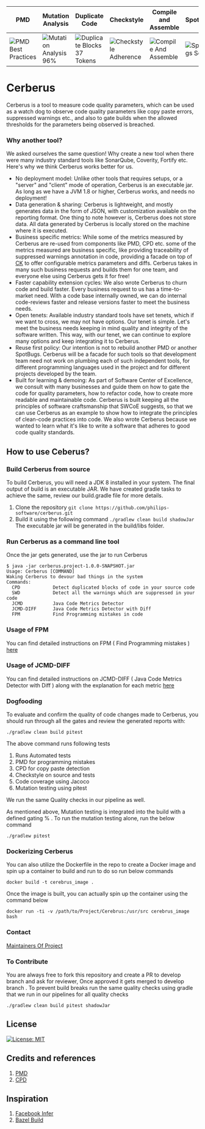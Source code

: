 
| PMD  | Mutation Analysis | Duplicate Code | Checkstyle  | Compile and Assemble | Spotbugs  | Coverage |
| ------------- | ------------- |------------ | ------------- |------------ | ------------- |------------ | 
| ![PMD Best Practices](https://github.com/philips-software/cerberus/workflows/PMD%20Best%20Practices/badge.svg) | ![Mutation Analysis 96%](https://github.com/philips-software/cerberus/workflows/Mutation%20Analysis%2096%25/badge.svg) | ![Duplicate Blocks 37 Tokens](https://github.com/philips-software/cerberus/workflows/Duplicate%20Blocks%2037%20Tokens/badge.svg) | ![Checkstyle Adherence](https://github.com/philips-software/cerberus/workflows/Checkstyle%20Adherence/badge.svg) | ![Compile And Assemble](https://github.com/philips-software/cerberus/workflows/Compile%20And%20Assemble/badge.svg) | ![Spotbugs Scan](https://github.com/philips-software/cerberus/workflows/Spotbugs%20Scan/badge.svg) | ![Code Coverage 98%](https://github.com/philips-software/cerberus/workflows/Code%20Coverage%2098%25/badge.svg) | 

# Cerberus

Cerberus is a tool to measure code quality parameters, which can be used as a watch dog to observe code quality parameters like copy paste errors, suppressed warnings etc., and also to gate builds when the allowed thresholds for the parameters being observed is breached.

### Why another tool? 

We asked ourselves the same question! Why create a new tool when there were many industry standard tools like SonarQube, Coverity, Fortify etc. Here's why we think Cerberus works better for us. 


- No deployment model: Unlike other tools that requires setups, or a "server" and "client" mode of operation, Cerberus is an executable jar. As long as we have a JVM 1.8 or higher, Cerberus works, and needs no deployment!
- Data generation & sharing: Cerberus is lightweight, and mostly generates data in the form of JSON, with customization available on the reporting format. One thing to note however is, Cerberus does not store data. All data generated by Cerberus is locally stored on the machine where it is executed. 
- Business specific metrics: While some of the metrics measured by Cerberus are re-used from components like PMD, CPD etc. some of the metrics measured are business specific, like providing traceability of suppressed warnings annotation in code, providing a facade on top of [CK](https://github.com/mauricioaniche/ck) to offer configurable metrics parameters and diffs. Cerberus takes in many such business requests and builds them for one team, and everyone else using Cerberus gets it for free! 
- Faster capability extension cycles: We also wrote Cerberus to churn code and build faster. Every business request to us has a time-to-market need. With a code base internally owned, we can do internal code-reviews faster and release versions faster to meet the business needs.
- Open tenets: Available industry standard tools have set tenets, which if we want to cross, we may not have options. Our tenet is simple. Let's meet the business needs keeping in mind quality and integrity of the software written. This way, with our tenet, we can continue to explore many options and keep integrating it to Cerberus.
- Reuse first policy: Our intention is not to rebuild another PMD or another SpotBugs. Cerberus will be a facade for such tools so that development team need not work on plumbing each of such independent tools, for different programming languages used in the project and for different projects developed by the team.
- Built for learning & demoing: As part of Software Center of Excellence, we consult with many businesses and guide them on how to gate the code for quality parameters, how to refactor code, how to create more readable and maintainable code. Cerberus is built keeping all the principles of software craftsmanship that SWCoE suggests, so that we can use Cerberus as an example to show how to integrate the principles of clean-code practices into code. We also wrote Cerberus because we wanted to learn what it's like to write a software that adheres to good code quality standards. 


## How to use Ceberus? 
### Build Cerberus from source
To build Cerberus, you will need a JDK 8 installed in your system. 
The final output of build is an executable JAR. We have created gradle tasks to achieve the same, review our build.gradle file for more details.  

1. Clone the repository
`git clone https://github.com/philips-software/cerberus.git`
2. Build it using the following command
`./gradlew clean build shadowJar`
The executable jar will be generated in the build/libs folder. 

### Run Cerberus as a command line tool
Once the jar gets generated,  use the jar to run Cerberus

```
$ java -jar cerberus.project-1.0.0-SNAPSHOT.jar
Usage: Cerberus [COMMAND]
Waking Cerberus to devour bad things in the system
Commands:
  CPD            Detect duplicated blocks of code in your source code
  SWD            Detect all the warnings which are suppressed in your code
  JCMD           Java Code Metrics Detector
  JCMD-DIFF      Java Code Metrics Detector with Diff
  FPM            Find Programming mistakes in code
```

### Usage of FPM 

You can find detailed instructions on  FPM ( Find Programming mistakes )  
[here](docs/FPM.md)

### Usage of JCMD-DIFF

You can find detailed instructions on JCMD-DIFF ( Java Code Metrics Detector with Diff ) along with the explanation for each metric 
[here](docs/JCMD.md)

### Dogfooding 
To evaluate and confirm the quality of code changes made to Cerberus, you should run through all the gates and review the generated reports with:

`./gradlew clean build pitest`

The above command runs following tests

1. Runs Automated tests
2. PMD for programming mistakes 
3. CPD for copy paste detection 
4. Checkstyle on source and tests 
5. Code coverage using Jacoco
5. Mutation testing using pitest

We run the same Quality checks in our pipeline as well. 

As mentioned above, Mutation testing is integrated into the build with a defined gating % . To run the mutation testing alone, run the below command

`./gradlew pitest`


### Dockerizing Cerberus

You can also utilize the Dockerfile in the repo to create a Docker image 
and spin up a container to build and run to do so run below commands

`docker build -t cerebrus_image .`

Once the image is built, you can actually spin up the container using the command below

`docker run -ti -v /path/to/Project/Cerebrus:/usr/src cerebrus_image bash`

### Contact 

[Maintainers Of Project](MAINTAINERS.md)


### To Contribute 

You are always free to fork this repository and create a PR to develop branch and ask for reviewer, Once approved it gets merged to develop branch . 
To prevent build breaks run the same quality checks using gradle that we run in our pipelines for all quality checks

```
./gradlew clean build pitest shadowJar 
```

## License

[![License: MIT](https://img.shields.io/badge/License-MIT-orange.svg)](https://opensource.org/licenses/MIT)

## Credits and references

1. [PMD]( https://pmd.github.io/ )
2. [CPD](https://pmd.github.io/latest/pmd_userdocs_cpd.html#overview )

## Inspiration 

1. [Facebook Infer ](https://fbinfer.com/)
2. [Bazel Build ](https://bazel.build/)
